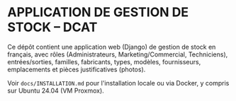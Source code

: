 # APPLICATION DE GESTION DE STOCK – DCAT

Ce dépôt contient une application web (Django) de gestion de stock en français, avec rôles (Administrateurs, Marketing/Commercial, Techniciens), entrées/sorties, familles, fabricants, types, modèles, fournisseurs, emplacements et pièces justificatives (photos).

Voir `docs/INSTALLATION.md` pour l'installation locale ou via Docker, y compris sur Ubuntu 24.04 (VM Proxmox).
